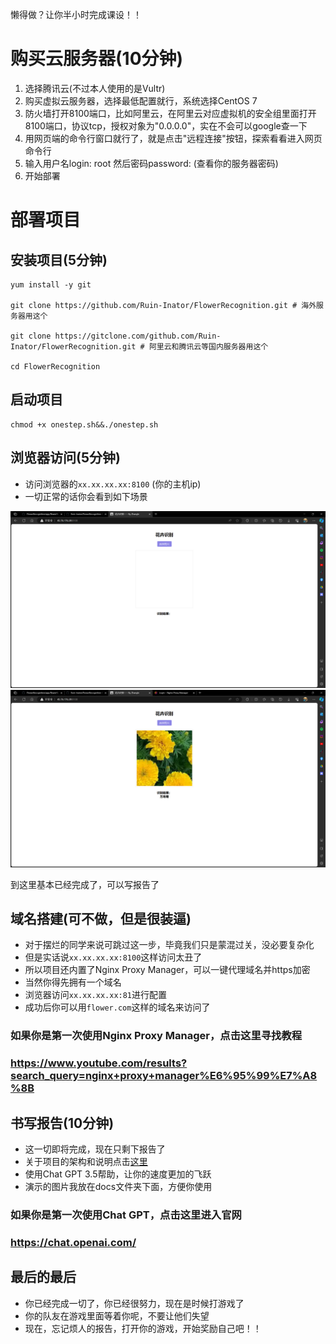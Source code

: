 懒得做？让你半小时完成课设！！

# 购买云服务器(10分钟)

1. 选择腾讯云(不过本人使用的是Vultr)
2. 购买虚拟云服务器，选择最低配置就行，系统选择CentOS 7
3. 防火墙打开8100端口，比如阿里云，在阿里云对应虚拟机的安全组里面打开8100端口，协议tcp，授权对象为"0.0.0.0"，实在不会可以google查一下
4. 用网页端的命令行窗口就行了，就是点击"远程连接"按钮，探索看看进入网页命令行
5. 输入用户名login: root 然后密码password: (查看你的服务器密码)
6. 开始部署

# 部署项目

## 安装项目(5分钟)
```
yum install -y git 

git clone https://github.com/Ruin-Inator/FlowerRecognition.git # 海外服务器用这个

git clone https://gitclone.com/github.com/Ruin-Inator/FlowerRecognition.git # 阿里云和腾讯云等国内服务器用这个

cd FlowerRecognition
```

## 启动项目
```
chmod +x onestep.sh&&./onestep.sh
```

## 浏览器访问(5分钟)

- 访问浏览器的```xx.xx.xx.xx:8100``` (你的主机ip)
- 一切正常的话你会看到如下场景

![](./imgs/msedge_rMOQy8nGcl.png)
![](./imgs/msedge_piWzsIasMa.png)

到这里基本已经完成了，可以写报告了


## 域名搭建(可不做，但是很装逼)

- 对于摆烂的同学来说可跳过这一步，毕竟我们只是蒙混过关，没必要复杂化
- 但是实话说```xx.xx.xx.xx:8100```这样访问太丑了
- 所以项目还内置了Nginx Proxy Manager，可以一键代理域名并https加密
- 当然你得先拥有一个域名
- 浏览器访问```xx.xx.xx.xx:81```进行配置
- 成功后你可以用```flower.com```这样的域名来访问了

### 如果你是第一次使用Nginx Proxy Manager，点击这里寻找教程
### https://www.youtube.com/results?search_query=nginx+proxy+manager%E6%95%99%E7%A8%8B

## 书写报告(10分钟)
- 这一切即将完成，现在只剩下报告了
- 关于项目的架构和说明点击[这里](./docs/project.md)
- 使用Chat GPT 3.5帮助，让你的速度更加的飞跃
- 演示的图片我放在docs文件夹下面，方便你使用

### 如果你是第一次使用Chat GPT，点击这里进入官网
### https://chat.openai.com/

## 最后的最后
- 你已经完成一切了，你已经很努力，现在是时候打游戏了
- 你的队友在游戏里面等着你呢，不要让他们失望
- 现在，忘记烦人的报告，打开你的游戏，开始奖励自己吧！！
